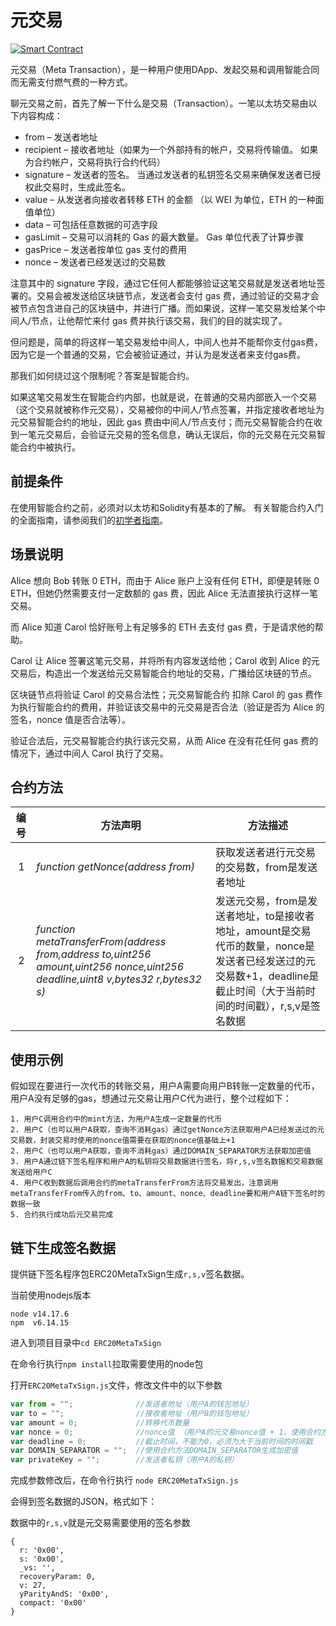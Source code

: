 # 元交易
[![Smart Contract](https://badgen.net/badge/smart-contract/Solidity/orange)](https://soliditylang.org/) 

元交易（Meta Transaction），是一种用户使用DApp、发起交易和调用智能合同而无需支付燃气费的一种方式。

聊元交易之前，首先了解一下什么是交易（Transaction）。一笔以太坊交易由以下内容构成：

- from – 发送者地址
- recipient – 接收者地址（如果为一个外部持有的帐户，交易将传输值。 如果为合约帐户，交易将执行合约代码）
- signature – 发送者的签名。 当通过发送者的私钥签名交易来确保发送者已授权此交易时，生成此签名。
- value – 从发送者向接收者转移 ETH 的金额 （以 WEI 为单位，ETH 的一种面值单位）
- data – 可包括任意数据的可选字段
- gasLimit – 交易可以消耗的 Gas 的最大数量。 Gas 单位代表了计算步骤
- gasPrice – 发送者按单位 gas 支付的费用
- nonce – 发送者已经发送过的交易数

注意其中的 signature 字段，通过它任何人都能够验证这笔交易就是发送者地址签署的。交易会被发送给区块链节点，发送者会支付 gas 费，通过验证的交易才会被节点包含进自己的区块链中，并进行广播。而如果说，这样一笔交易发给某个中间人/节点，让他帮忙来付 gas 费并执行该交易，我们的目的就实现了。

但问题是，简单的将这样一笔交易发给中间人，中间人也并不能帮你支付gas费，因为它是一个普通的交易，它会被验证通过，并认为是发送者来支付gas费。

那我们如何绕过这个限制呢？答案是智能合约。

如果这笔交易发生在智能合约内部，也就是说，在普通的交易内部嵌入一个交易（这个交易就被称作元交易），交易被你的中间人/节点签署，并指定接收者地址为元交易智能合约的地址，因此 gas 费由中间人/节点支付；而元交易智能合约在收到一笔元交易后，会验证元交易的签名信息，确认无误后，你的元交易在元交易智能合约中被执行。

## 前提条件

在使用智能合约之前，必须对以太坊和Solidity有基本的了解。
有关智能合约入门的全面指南，请参阅我们的[初学者指南](https://github.com/BSN-DDC/docs/blob/main/BSN-DDC%E7%BD%91%E7%BB%9C%E9%83%A8%E7%BD%B2Solidity%E5%90%88%E7%BA%A6%E5%BF%AB%E9%80%9F%E4%B8%8A%E6%89%8B%E6%8C%87%E5%8D%97.pdf)。


## 场景说明

Alice 想向 Bob 转账 0 ETH，而由于 Alice 账户上没有任何 ETH，即便是转账 0 ETH，但她仍然需要支付一定数额的 gas 费，因此 Alice 无法直接执行这样一笔交易。

而 Alice 知道 Carol 恰好账号上有足够多的 ETH 去支付 gas 费，于是请求他的帮助。

Carol 让 Alice 签署这笔元交易，并将所有内容发送给他；Carol 收到 Alice 的元交易后，构造出一个发送给元交易智能合约地址的交易，广播给区块链的节点。

区块链节点将验证 Carol 的交易合法性；元交易智能合约 扣除 Carol 的 gas 费作为执行智能合约的费用，并验证该交易中的元交易是否合法（验证是否为 Alice 的签名，nonce 值是否合法等）。

验证合法后，元交易智能合约执行该元交易，从而 Alice 在没有花任何 gas 费的情况下，通过中间人 Carol 执行了交易。

## 合约方法

编号  |  方法声明   |  方法描述 
--------|------------|------------
&nbsp;1 | *function getNonce(address from)* | 获取发送者进行元交易的交易数，from是发送者地址           
&nbsp;2 | *function metaTransferFrom(address from,address to,uint256 amount,uint256 nonce,uint256 deadline,uint8 v,bytes32 r,bytes32 s)* | 发送元交易，from是发送者地址，to是接收者地址，amount是交易代币的数量，nonce是发送者已经发送过的元交易数+1，deadline是截止时间（大于当前时间的时间戳），r,s,v是签名数据


## 使用示例

假如现在要进行一次代币的转账交易，用户A需要向用户B转账一定数量的代币，用户A没有足够的gas，想通过元交易让用户C代为进行，整个过程如下：

```
1. 用户C调用合约中的mint方法，为用户A生成一定数量的代币
2. 用户C（也可以用户A获取，查询不消耗gas）通过getNonce方法获取用户A已经发送过的元交易数，封装交易时使用的nonce值需要在获取的nonce值基础上+1
2. 用户C（也可以用户A获取，查询不消耗gas）通过DOMAIN_SEPARATOR方法获取加密值 
3. 用户A通过链下签名程序和用户A的私钥将交易数据进行签名，将r,s,v签名数据和交易数据发送给用户C 
4. 用户C收到数据后调用合约的metaTransferFrom方法将交易发出，注意调用metaTransferFrom传入的from、to、amount、nonce、deadline要和用户A链下签名时的数据一致
5. 合约执行成功后元交易完成  
```

## 链下生成签名数据

提供链下签名程序包ERC20MetaTxSign生成`r,s,v`签名数据。

当前使用nodejs版本

```
node v14.17.6
npm  v6.14.15
```

进入到项目目录中`cd ERC20MetaTxSign `

在命令行执行`npm install`拉取需要使用的node包

打开`ERC20MetaTxSign.js`文件，修改文件中的以下参数

```javascript
var from = "";				//发送者地址（用户A的钱包地址）
var to = "";				//接收者地址（用户B的钱包地址）
var amount = 0;				//转移代币数量
var nonce = 0;				//nonce值 （用户A的元交易nonce值 + 1，使用合约方法getNonce获取账户A的元交易nonce值）
var deadline = 0;			//截止时间，不能为0，必须为大于当前时间的时间戳
var DOMAIN_SEPARATOR = "";	//使用合约方法DOMAIN_SEPARATOR生成加密值
var privateKey = ""; 		//发送者私钥（用户A的私钥）
```

完成参数修改后，在命令行执行 `node ERC20MetaTxSign.js` 

会得到签名数据的JSON，格式如下：

数据中的`r,s,v`就是元交易需要使用的签名参数

```
{
  r: '0x00',
  s: '0x00',
  _vs: '',
  recoveryParam: 0,
  v: 27,
  yParityAndS: '0x00',
  compact: '0x00'
}
```
